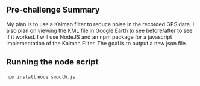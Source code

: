 ## Pre-challenge Summary
My plan is to use a Kalman filter to reduce noise in the recorded GPS data. I also plan on viewing the KML file in Google Earth to see before/after to see if it worked. I will use NodeJS and an npm package for a javascript implementation of the Kalman Filter. The goal is to output a new json file. 

## Running the node script
`npm install`
`node smooth.js`